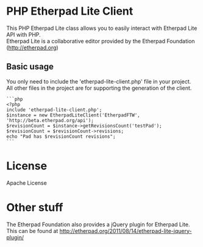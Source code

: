# PHP Etherpad Lite Client
This PHP Etherpad Lite class allows you to easily interact with Etherpad Lite API with PHP.  
Etherpad Lite is a collaborative editor provided by the Etherpad Foundation (http://etherpad.org)

## Basic usage

You only need to include the 'etherpad-lite-client.php' file in your project. All other files
in the project are for supporting the generation of the client.

    ```php
    <?php
    include 'etherpad-lite-client.php';
    $instance = new EtherpadLiteClient('EtherpadFTW', 'http://beta.etherpad.org/api');
    $revisionCount = $instance->getRevisionsCount('testPad');
    $revisionCount = $revisionCount->revisions;
    echo "Pad has $revisionCount revisions";
    ```

# License

Apache License

# Other stuff

The Etherpad Foundation also provides a jQuery plugin for Etherpad Lite.  
This can be found at http://etherpad.org/2011/08/14/etherpad-lite-jquery-plugin/
